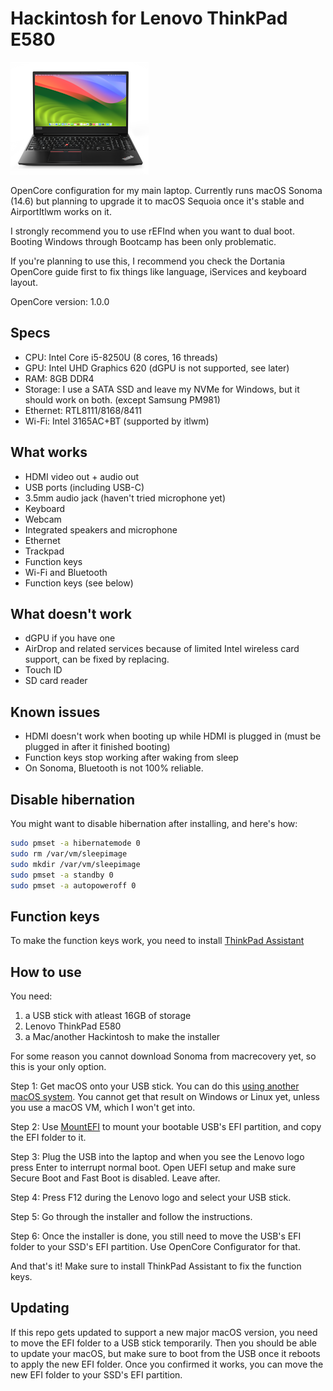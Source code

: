 # Hackintosh for Lenovo ThinkPad E580

![Lenovo ThinkPad E580](image.png)

OpenCore configuration for my main laptop. Currently runs macOS Sonoma (14.6) but planning to upgrade it to macOS Sequoia once it's stable and AirportItlwm works on it.

I strongly recommend you to use rEFInd when you want to dual boot. Booting Windows through Bootcamp has been only problematic.

If you're planning to use this, I recommend you check the Dortania OpenCore guide first to fix things like language, iServices and keyboard layout.

OpenCore version: 1.0.0

## Specs
- CPU: Intel Core i5-8250U (8 cores, 16 threads)
- GPU: Intel UHD Graphics 620 (dGPU is not supported, see later)
- RAM: 8GB DDR4
- Storage: I use a SATA SSD and leave my NVMe for Windows, but it should work on both. (except Samsung PM981)
- Ethernet: RTL8111/8168/8411
- Wi-Fi: Intel 3165AC+BT (supported by itlwm)

## What works
- HDMI video out + audio out
- USB ports (including USB-C)
- 3.5mm audio jack (haven't tried microphone yet)
- Keyboard
- Webcam
- Integrated speakers and microphone
- Ethernet
- Trackpad
- Function keys
- Wi-Fi and Bluetooth
- Function keys (see below)

## What doesn't work
- dGPU if you have one
- AirDrop and related services because of limited Intel wireless card support, can be fixed by replacing.
- Touch ID
- SD card reader

## Known issues
- HDMI doesn't work when booting up while HDMI is plugged in (must be plugged in after it finished booting)
- Function keys stop working after waking from sleep
- On Sonoma, Bluetooth is not 100% reliable.

## Disable hibernation
You might want to disable hibernation after installing, and here's how:
```bash
sudo pmset -a hibernatemode 0
sudo rm /var/vm/sleepimage
sudo mkdir /var/vm/sleepimage
sudo pmset -a standby 0
sudo pmset -a autopoweroff 0
```

## Function keys
To make the function keys work, you need to install [ThinkPad Assistant](https://github.com/MSzturc/ThinkpadAssistant/releases/download/v1.9.2.1/ThinkpadAssistant.dmg)

## How to use
You need:

1. a USB stick with atleast 16GB of storage
2. Lenovo ThinkPad E580
3. a Mac/another Hackintosh to make the installer

For some reason you cannot download Sonoma from macrecovery yet, so this is your only option.

Step 1: Get macOS onto your USB stick. You can do this [using another macOS system](https://dortania.github.io/OpenCore-Install-Guide/installer-guide/mac-install.html). You cannot get that result on Windows or Linux yet, unless you use a macOS VM, which I won't get into.

Step 2: Use [MountEFI](https://github.com/corpnewt/MountEFI) to mount your bootable USB's EFI partition, and copy the EFI folder to it.

Step 3: Plug the USB into the laptop and when you see the Lenovo logo press Enter to interrupt normal boot. Open UEFI setup and make sure Secure Boot and Fast Boot is disabled. Leave after.

Step 4: Press F12 during the Lenovo logo and select your USB stick.

Step 5: Go through the installer and follow the instructions.

Step 6: Once the installer is done, you still need to move the USB's EFI folder to your SSD's EFI partition. Use OpenCore Configurator for that.

And that's it! Make sure to install ThinkPad Assistant to fix the function keys.

## Updating
If this repo gets updated to support a new major macOS version, you need to move the EFI folder to a USB stick temporarily. Then you should be able to update your macOS, but make sure to boot from the USB once it reboots to apply the new EFI folder. Once you confirmed it works, you can move the new EFI folder to your SSD's EFI partition.